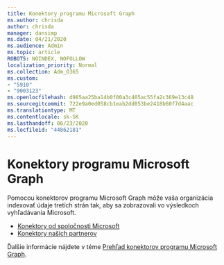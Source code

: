 ```yaml
---
title: Konektory programu Microsoft Graph
ms.author: chrisda
author: chrisda
manager: dansimp
ms.date: 04/21/2020
ms.audience: Admin
ms.topic: article
ROBOTS: NOINDEX, NOFOLLOW
localization_priority: Normal
ms.collection: Adm_O365
ms.custom:
- "5910"
- "9003123"
ms.openlocfilehash: d985aa25ba14b0f00a3c405ac55fa2c369e13c48
ms.sourcegitcommit: 722e9a0ed058cb1eab2dd053be2418b60f7d4aac
ms.translationtype: MT
ms.contentlocale: sk-SK
ms.lasthandoff: 06/23/2020
ms.locfileid: "44862181"
---
```

# <a name="microsoft-graph-connectors"></a>Konektory programu Microsoft Graph

Pomocou konektorov programu Microsoft Graph môže vaša organizácia indexovať údaje tretích strán tak, aby sa zobrazovali vo výsledkoch vyhľadávania Microsoft.

- [Konektory od spoločnosti Microsoft](https://docs.microsoft.com/microsoftsearch/connectors-gallery#Microsoft)
- [Konektory našich partnerov](https://docs.microsoft.com/microsoftsearch/connectors-gallery#Partners)

Ďalšie informácie nájdete v téme [Prehľad konektorov programu Microsoft Graph](https://docs.microsoft.com/microsoftsearch/connectors-overview).
